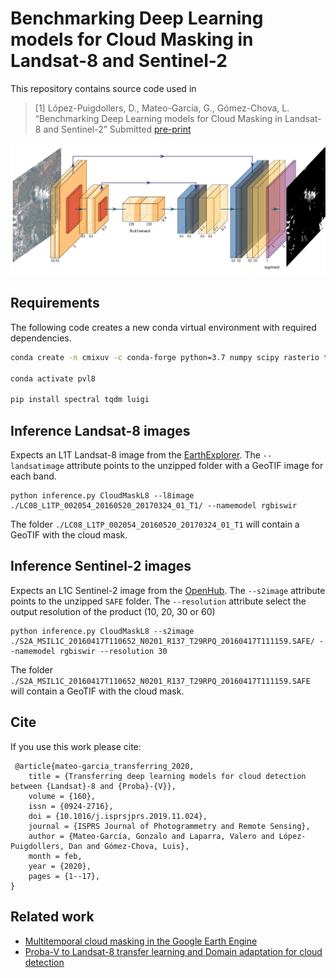 # Benchmarking Deep Learning models for Cloud Masking in Landsat-8 and Sentinel-2

This repository contains source code used in

> [1] López-Puigdollers, D., Mateo-García, G., Gómez-Chova, L. “Benchmarking Deep Learning models for Cloud Masking in Landsat-8 and Sentinel-2” Submitted [pre-print](https://arxiv.org/abs/xxxx.xxxxx)

![NN architecture](figs/neural_network.png)

## Requirements

The following code creates a new conda virtual environment with required dependencies.

```bash
conda create -n cmixuv -c conda-forge python=3.7 numpy scipy rasterio tensorflow=2 --y

conda activate pvl8

pip install spectral tqdm luigi 

```

## Inference Landsat-8 images

Expects an L1T Landsat-8 image from the [EarthExplorer](https://earthexplorer.usgs.gov/). 
The `--landsatimage` attribute points to the unzipped folder with a GeoTIF image for each band.

```
python inference.py CloudMaskL8 --l8image ./LC08_L1TP_002054_20160520_20170324_01_T1/ --namemodel rgbiswir
```
The folder `./LC08_L1TP_002054_20160520_20170324_01_T1` will contain a GeoTIF with the cloud mask.

## Inference Sentinel-2 images

Expects an L1C Sentinel-2 image from the [OpenHub](https://scihub.copernicus.eu/dhus). 
The `--s2image` attribute points to the unzipped `SAFE` folder. The `--resolution` attribute select the output resolution of the product (10, 20, 30 or 60)

```
python inference.py CloudMaskL8 --s2image ./S2A_MSIL1C_20160417T110652_N0201_R137_T29RPQ_20160417T111159.SAFE/ --namemodel rgbiswir --resolution 30
```
The folder `./S2A_MSIL1C_20160417T110652_N0201_R137_T29RPQ_20160417T111159.SAFE` will contain a GeoTIF with the cloud mask.


## Cite

If you use this work please cite:

```
 @article{mateo-garcia_transferring_2020,
	title = {Transferring deep learning models for cloud detection between {Landsat}-8 and {Proba}-{V}},
	volume = {160},
	issn = {0924-2716},
	doi = {10.1016/j.isprsjprs.2019.11.024},
	journal = {ISPRS Journal of Photogrammetry and Remote Sensing},
	author = {Mateo-García, Gonzalo and Laparra, Valero and López-Puigdollers, Dan and Gómez-Chova, Luis},
	month = feb,
	year = {2020},
	pages = {1--17},
}
```

## Related work

* [Multitemporal cloud masking in the Google Earth Engine](https://github.com/IPL-UV/ee_ipl_uv)
* [Proba-V to Landsat-8 transfer learning and Domain adaptation for cloud detection](https://github.com/IPL-UV/pvl8dagans)



 


